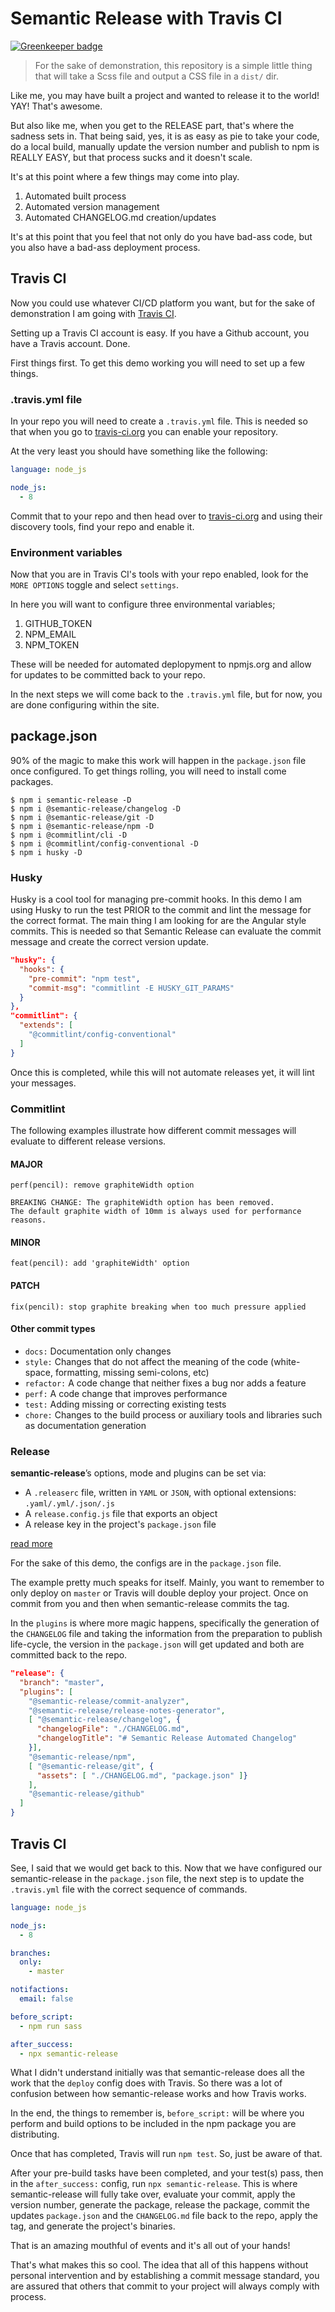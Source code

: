 # Semantic Release with Travis CI

[![Greenkeeper badge](https://badges.greenkeeper.io/blackfalcon/travisreleasetest.svg)](https://greenkeeper.io/)

> For the sake of demonstration, this repository is a simple little thing that will take a Scss file and output a CSS file in a `dist/` dir.

Like me, you may have built a project and wanted to release it to the world! YAY! That's awesome.

But also like me, when you get to the RELEASE part, that's where the sadness sets in. That being said, yes, it is as easy as pie to take your code, do a local build, manually update the version number and publish to npm is REALLY EASY, but that process sucks and it doesn't scale.

It's at this point where a few things may come into play.

1. Automated built process
1. Automated version management
1. Automated CHANGELOG.md creation/updates

It's at this point that you feel that not only do you have bad-ass code, but you also have a bad-ass deployment process.

## Travis CI

Now you could use whatever CI/CD platform you want, but for the sake of demonstration I am going with [Travis CI](https://travis-ci.org).

Setting up a Travis CI account is easy. If you have a Github account, you have a Travis account. Done.

First things first. To get this demo working you will need to set up a few things.

### .travis.yml file

In your repo you will need to create a `.travis.yml` file. This is needed so that when you go to [travis-ci.org](https://travis-ci.org) you can enable your repository.

At the very least you should have something like the following:

```yaml
language: node_js

node_js:
  - 8
```

Commit that to your repo and then head over to [travis-ci.org](https://travis-ci.org) and using their discovery tools, find your repo and enable it.

### Environment variables

Now that you are in Travis CI's tools with your repo enabled, look for the `MORE OPTIONS` toggle and select `settings`.

In here you will want to configure three environmental variables;

1. GITHUB_TOKEN
1. NPM_EMAIL
1. NPM_TOKEN

These will be needed for automated deplopyment to npmjs.org and allow for updates to be committed back to your repo.

In the next steps we will come back to the `.travis.yml` file, but for now, you are done configuring within the site.

## package.json

90% of the magic to make this work will happen in the `package.json` file once configured. To get things rolling, you will need to install come packages.

```
$ npm i semantic-release -D
$ npm i @semantic-release/changelog -D
$ npm i @semantic-release/git -D
$ npm i @semantic-release/npm -D
$ npm i @commitlint/cli -D
$ npm i @commitlint/config-conventional -D
$ npm i husky -D
```

### Husky

Husky is a cool tool for managing pre-commit hooks. In this demo I am using Husky to run the test PRIOR to the commit and lint the message for the correct format. The main thing I am looking for are the Angular style commits. This is needed so that Semantic Release can evaluate the commit message and create the correct version update.

```json
"husky": {
  "hooks": {
    "pre-commit": "npm test",
    "commit-msg": "commitlint -E HUSKY_GIT_PARAMS"
  }
},
"commitlint": {
  "extends": [
    "@commitlint/config-conventional"
  ]
}
```

Once this is completed, while this will not automate releases yet, it will lint your messages.

### Commitlint

The following examples illustrate how different commit messages will evaluate to different release versions.

#### MAJOR
```
perf(pencil): remove graphiteWidth option

BREAKING CHANGE: The graphiteWidth option has been removed.
The default graphite width of 10mm is always used for performance reasons.
```

#### MINOR
```
feat(pencil): add 'graphiteWidth' option
```

#### PATCH
```
fix(pencil): stop graphite breaking when too much pressure applied
```

#### Other commit types

* `docs:` Documentation only changes
* `style:` Changes that do not affect the meaning of the code (white-space, formatting, missing semi-colons, etc)
* `refactor:` A code change that neither fixes a bug nor adds a feature
* `perf:` A code change that improves performance
* `test:` Adding missing or correcting existing tests
* `chore:` Changes to the build process or auxiliary tools and libraries such as documentation generation

### Release

**semantic-release**’s options, mode and plugins can be set via:

* A `.releaserc` file, written in `YAML` or `JSON`, with optional extensions: `.yaml/.yml/.json/.js`
* A `release.config.js` file that exports an object
* A release key in the project's `package.json` file

[read more](https://github.com/semantic-release/semantic-release/blob/HEAD/docs/usage/configuration.md#configuration-file)

For the sake of this demo, the configs are in the `package.json` file.

The example pretty much speaks for itself. Mainly, you want to remember to only deploy on `master` or Travis will double deploy your project. Once on commit from you and then when semantic-release commits the tag.

In the `plugins` is where more magic happens, specifically the generation of the `CHANGELOG` file and taking the information from the preparation to publish life-cycle, the version in the `package.json` will get updated and both are committed back to the repo.

```json
"release": {
  "branch": "master",
  "plugins": [
    "@semantic-release/commit-analyzer",
    "@semantic-release/release-notes-generator",
    [ "@semantic-release/changelog", {
      "changelogFile": "./CHANGELOG.md",
      "changelogTitle": "# Semantic Release Automated Changelog"
    }],
    "@semantic-release/npm",
    [ "@semantic-release/git", {
      "assets": [ "./CHANGELOG.md", "package.json" ]}
    ],
    "@semantic-release/github"
  ]
}
```

## Travis CI

See, I said that we would get back to this. Now that we have configured our semantic-release in the `package.json` file, the next step is to update the `.travis.yml` file with the correct sequence of commands.

```yaml
language: node_js

node_js:
  - 8

branches:
  only:
    - master

notifactions:
  email: false

before_script:
  - npm run sass

after_success:
  - npx semantic-release
```

What I didn't understand initially was that semantic-release does all the work that the `deploy` config does with Travis. So there was a lot of confusion between how semantic-release works and how Travis works.

In the end, the things to remember is, `before_script:` will be where you perform and build options to be included in the npm package you are distributing.

Once that has completed, Travis will run `npm test`. So, just be aware of that.

After your pre-build tasks have been completed, and your test(s) pass, then in the `after_success:` config, run `npx semantic-release`. This is where semantic-release will fully take over, evaluate your commit, apply the version number, generate the package, release the package, commit the updates `package.json` and the `CHANGELOG.md` file back to the repo, apply the tag, and generate the project's binaries.

That is an amazing mouthful of events and it's all out of your hands!

That's what makes this so cool. The idea that all of this happens without personal intervention and by establishing a commit message standard, you are assured that others that commit to your project will always comply with process.
